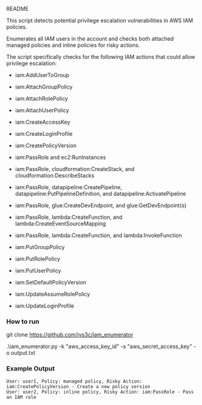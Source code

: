 README

This script detects potential privilege escalation vulnerabilities in AWS IAM policies.

Enumerates all IAM users in the account and checks both attached managed policies and inline policies for risky actions.

The script specifically checks for the following IAM actions that could allow privilege escalation:

- iam:AddUserToGroup
    
- iam:AttachGroupPolicy
    
- iam:AttachRolePolicy
    
- iam:AttachUserPolicy
    
- iam:CreateAccessKey
    
- iam:CreateLoginProfile
    
- iam:CreatePolicyVersion
    
- iam:PassRole and ec2:RunInstances
    
- iam:PassRole, cloudformation:CreateStack, and cloudformation:DescribeStacks
    
- iam:PassRole, datapipeline:CreatePipeline, datapipeline:PutPipelineDefinition, and datapipeline:ActivatePipeline
    
- iam:PassRole, glue:CreateDevEndpoint, and glue:GetDevEndpoint(s)
    
- iam:PassRole, lambda:CreateFunction, and lambda:CreateEventSourceMapping
    
- iam:PassRole, lambda:CreateFunction, and lambda:InvokeFunction
    
- iam:PutGroupPolicy
    
- iam:PutRolePolicy
    
- iam:PutUserPolicy
    
- iam:SetDefaultPolicyVersion
    
- iam:UpdateAssumeRolePolicy
    
- iam:UpdateLoginProfile
    

### How to run

git clone https://github.com/jvs3c/iam_enumerator

.\\iam_enumerator.py -k "aws_access_key_id" -s "aws_secret_access_key" -o output.txt

### Example Output

```
User: user1, Policy: managed policy, Risky Action: iam:CreatePolicyVersion - Create a new policy version 
User: user2, Policy: inline policy, Risky Action: iam:PassRole - Pass an IAM role
```

